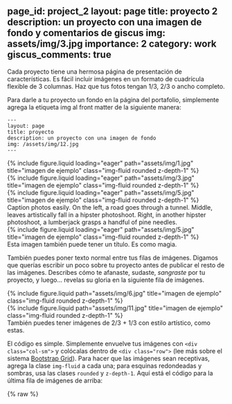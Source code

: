 page_id: project_2
layout: page
title: proyecto 2
description: un proyecto con una imagen de fondo y comentarios de giscus
img: assets/img/3.jpg
importance: 2
category: work
giscus_comments: true
---

Cada proyecto tiene una hermosa página de presentación de características.
Es fácil incluir imágenes en un formato de cuadrícula flexible de 3 columnas.
Haz que tus fotos tengan 1/3, 2/3 o ancho completo.

Para darle a tu proyecto un fondo en la página del portafolio, simplemente agrega la etiqueta img al front matter de la siguiente manera:

    ---
    layout: page
    title: proyecto
    description: un proyecto con una imagen de fondo
    img: /assets/img/12.jpg
    ---

<div class="row">
    <div class="col-sm mt-3 mt-md-0">
        {% include figure.liquid loading="eager" path="assets/img/1.jpg" title="imagen de ejemplo" class="img-fluid rounded z-depth-1" %}
    </div>
    <div class="col-sm mt-3 mt-md-0">
        {% include figure.liquid loading="eager" path="assets/img/3.jpg" title="imagen de ejemplo" class="img-fluid rounded z-depth-1" %}
    </div>
    <div class="col-sm mt-3 mt-md-0">
        {% include figure.liquid loading="eager" path="assets/img/5.jpg" title="imagen de ejemplo" class="img-fluid rounded z-depth-1" %}
    </div>
</div>
<div class="caption">
    Caption photos easily. On the left, a road goes through a tunnel. Middle, leaves artistically fall in a hipster photoshoot. Right, in another hipster photoshoot, a lumberjack grasps a handful of pine needles.
</div>
<div class="row">
    <div class="col-sm mt-3 mt-md-0">
        {% include figure.liquid loading="eager" path="assets/img/5.jpg" title="imagen de ejemplo" class="img-fluid rounded z-depth-1" %}
    </div>
</div>
<div class="caption">
    Esta imagen también puede tener un título. Es como magia.
</div>

También puedes poner texto normal entre tus filas de imágenes.
Digamos que querías escribir un poco sobre tu proyecto antes de publicar el resto de las imágenes.
Describes cómo te afanaste, sudaste, _sangraste_ por tu proyecto, y luego... revelas su gloria en la siguiente fila de imágenes.

<div class="row justify-content-sm-center">
    <div class="col-sm-8 mt-3 mt-md-0">
        {% include figure.liquid path="assets/img/6.jpg" title="imagen de ejemplo" class="img-fluid rounded z-depth-1" %}
    </div>
    <div class="col-sm-4 mt-3 mt-md-0">
        {% include figure.liquid path="assets/img/11.jpg" title="imagen de ejemplo" class="img-fluid rounded z-depth-1" %}
    </div>
</div>
<div class="caption">
    También puedes tener imágenes de 2/3 + 1/3 con estilo artístico, como estas.
</div>

El código es simple.
Simplemente envuelve tus imágenes con `<div class="col-sm">` y colócalas dentro de `<div class="row">` (lee más sobre el sistema <a href="https://getbootstrap.com/docs/4.4/layout/grid/">Bootstrap Grid</a>).
Para hacer que las imágenes sean receptivas, agrega la clase `img-fluid` a cada una; para esquinas redondeadas y sombras, usa las clases `rounded` y `z-depth-1`.
Aquí está el código para la última fila de imágenes de arriba:

{% raw %}
